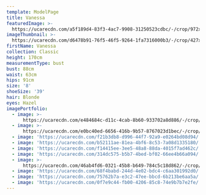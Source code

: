 ```yaml
---
template: ModelPage
title: Vanessa
featuredImage: >-
  https://ucarecdn.com/a5f189d4-83f3-4ac7-9908-31250523cdbc/-/crop/972x549/0,0/-/preview/
imageThumbnail: >-
  https://ucarecdn.com/d6478b91-76f5-46f5-9264-1fa7316000b3/-/crop/427x600/226,256/-/preview/
firstName: Vanessa
collection: Classic
height: 170cm
measurementType: bust
bust: 88cm
waist: 63cm
hips: 91cm
size: '8'
shoeSize: '39'
hair: Blonde
eyes: Hazel
imagePortfolio:
  - image: >-
      https://ucarecdn.com/e484684c-d11c-4cab-8b60-933702a8d886/-/crop/620x816/0,114/-/preview/
  - image: >-
      https://ucarecdn.com/e0bc40ed-6656-416b-9b57-8767023d1bec/-/crop/620x787/0,143/-/preview/
  - image: 'https://ucarecdn.com/f21b3db8-d996-44f7-92a9-e0264bd08d94/'
  - image: 'https://ucarecdn.com/b52111ae-81ea-4bf6-8c53-7a08d1335180/'
  - image: 'https://ucarecdn.com/f14415ee-3ee5-48a8-88da-4015f7ad462c/'
  - image: 'https://ucarecdn.com/314dc575-b5b7-4bed-bf02-66ee4b66a094/'
  - image: >-
      https://ucarecdn.com/46ab4fd6-0321-45b8-b649-784c5c18d862/-/crop/1433x1773/7,0/-/preview/
  - image: 'https://ucarecdn.com/68f4babd-244d-4e02-bdc4-c6aa301992d0/'
  - image: 'https://ucarecdn.com/75762b7a-e3c2-47ee-bbcd-6b213be6aa5a/'
  - image: 'https://ucarecdn.com/0f7e9c44-fb00-4206-85c8-74e9b7b7e2fe/'
---
```


